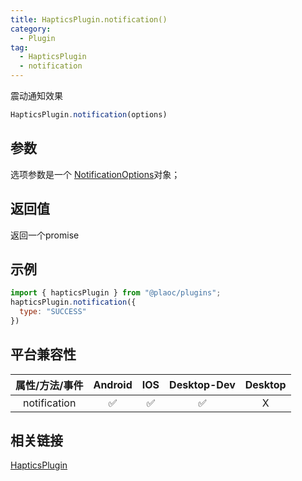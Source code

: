 ```yaml
---
title: HapticsPlugin.notification()
category:
  - Plugin
tag:
  - HapticsPlugin
  - notification
---
```


震动通知效果

```js
HapticsPlugin.notification(options)
```

## 参数

  选项参数是一个 [NotificationOptions](../../interface/notification-options/index.md)对象；

## 返回值

  返回一个promise

## 示例
```js
import { hapticsPlugin } from "@plaoc/plugins";
hapticsPlugin.notification({
  type: "SUCCESS"
})
```

## 平台兼容性

| 属性/方法/事件 | Android | IOS | Desktop-Dev | Desktop |
|:------------:|:-------:|:---:|:-----------:|:-------:|
| notification | ✅       | ✅  | ✅          | X       |

## 相关链接
[HapticsPlugin](./index.md)


